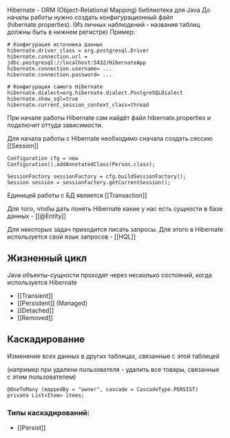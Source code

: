 Hibernate - ORM (Object-Relational Mapping) библиотека для Java
До началы работы нужно создать конфигурационный файл (hibernate.properties). 
(Из личных наблюдений - названия таблиц должны быть в нижнем регистре)
Пример:

	# Конфигурация источника данных  
	hibernate.driver_class = org.postgresql.Driver  
	hibernate.connection.url = jdbc.postgresql://localhost:5432/HibernateApp  
	hibernate.connection.username= ...
	hibernate.connection.password= ...
	  
	# Конфигурация самого Hibernate  
	hibernate.dialect=org.hibernate.dialect.PostgreSQLDialect  
	hibernate.show_sql=true  
	hibernate.current_session_context_class=thread

При начале работы Hibernate сам найдёт файл hibernate.properties и подключит оттуда зависимости.

Для начала работы с Hibernate необходимо сначала создать сессию [[Session]]

	Configuration cfg = new Configuration().addAnnotatedClass(Person.class);  
	  
	SessionFactory sessionFactory = cfg.buildSessionFactory();  
	Session session = sessionFactory.getCurrentSession();

Единицей работы с БД является [[Transaction]] 

Для того, чтобы дать понять Hibernate какие у нас есть сущности в базе данных - [[@Entity]] 

Для некоторых задач приходится писать запросы. Для этого в Hibernate используется свой язык запросов - [[HQL]]

## Жизненный цикл

Java объекты-сущности проходят через несколько состояний, когда используется Hibernate
* [[Transient]]
* [[Persistent]] (Managed)
* [[Detached]]
* [[Removed]]

## Каскадирование

Изменение всех данных в других таблицах, связанные с этой таблицей

(например при удалени пользователя - удалить все товары, связанные с этим пользователем)

	@OneToMany (mappedBy = "owner", cascade = CascadeType.PERSIST)  
	private List<Item> items;

### Типы каскадирований:

* [[Persist]]